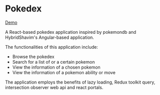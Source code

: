 # Pokedex

[Demo](https://pokedex-serey-roth.netlify.app/)

A React-based pokedex application inspired by pokemondb and HybridShavim's Angular-based application. 

The functionalities of this application include: 
* Browse the pokedex
* Search for a list of or a certain pokemon
* View the information of a chosen pokemon
* View the information of a pokemon ability or move 

The application employs the benefits of lazy loading, Redux toolkit query, intersection observer web api and react portals. 



